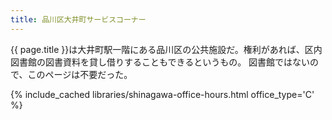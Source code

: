```yaml
---
title: 品川区大井町サービスコーナー
---
```


{{ page.title }}は大井町駅一階にある品川区の公共施設だ。権利があれば、区内図書館の図書資料を貸し借りすることもできるというもの。
図書館ではないので、このページは不要だった。

{% include_cached libraries/shinagawa-office-hours.html office_type='C' %}
